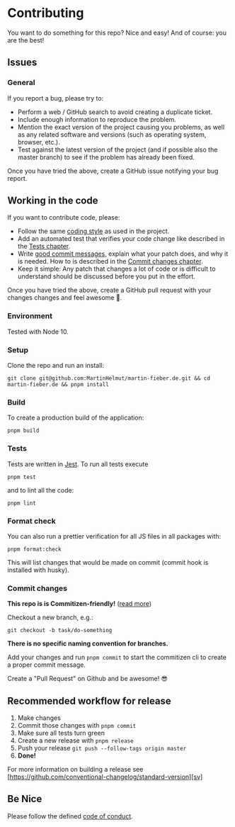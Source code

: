 # Contributing

You want to do something for this repo? Nice and easy! And of course: you are the best!

## Issues

### General

If you report a bug, please try to:

- Perform a web / GitHub search to avoid creating a duplicate ticket.
- Include enough information to reproduce the problem.
- Mention the exact version of the project causing you problems, as well as any related software and versions (such as operating system, browser, etc.).
- Test against the latest version of the project (and if possible also the master branch) to see if the problem has already been fixed.

Once you have tried the above, create a GitHub issue notifying your bug report.

## Working in the code

If you want to contribute code, please:

- Follow the same [coding style](#format-check) as used in the project.
- Add an automated test that verifies your code change like described in the [Tests chapter](#tests).
- Write [good commit messages](http://tbaggery.com/2008/04/19/a-note-about-git-commit-messages.html), explain what your patch does, and why it is needed. How to is described in the [Commit changes chapter](#commit-changes).
- Keep it simple: Any patch that changes a lot of code or is difficult to understand should be discussed before you put in the effort.

Once you have tried the above, create a GitHub pull request with your changes changes and feel awesome 🎉.

### Environment

Tested with Node 10.

### Setup

Clone the repo and run an install:

```shell script
git clone git@github.com:MartinHelmut/martin-fieber.de.git && cd martin-fieber.de && pnpm install
```

### Build

To create a production build of the application:

```shell script
pnpm build
```

### Tests

Tests are written in [Jest][jturl]. To run all tests execute

```shell script
pnpm test
```

and to lint all the code:

```shell script
pnpm lint
```

### Format check

You can also run a prettier verification for all JS files in all packages with:

```shell script
pnpm format:check
```

This will list changes that would be made on commit (commit hook is installed with husky).

### Commit changes

**This repo is is Commitizen-friendly!** ([read more][czcli])

Checkout a new branch, e.g.:

```shell script
git checkout -b task/do-something
```

**There is no specific naming convention for branches.**

Add your changes and run `pnpm commit` to start the commitizen cli to create a proper commit message.

Create a "Pull Request" on Github and be awesome! 😎

## Recommended workflow for release

1.  Make changes
2.  Commit those changes with `pnpm commit`
3.  Make sure all tests turn green
4.  Create a new release with `pnpm release`
5.  Push your release `git push --follow-tags origin master`
6.  **Done!**

For more information on building a release see [https://github.com/conventional-changelog/standard-version][sv]

## Be Nice

Please follow the defined [code of conduct](CODE_OF_CONDUCT.md).

[czcli]: http://commitizen.github.io/cz-cli/
[svurl]: https://github.com/conventional-changelog/standard-version
[jturl]: https://facebook.github.io/jest/
